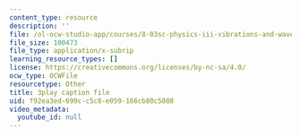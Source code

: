 ```yaml
---
content_type: resource
description: ''
file: /ol-ocw-studio-app/courses/8-03sc-physics-iii-vibrations-and-waves-fall-2016/f92ea3ed699cc5c8e059166cb80c5088_I0YACDaY-ww.srt
file_size: 100473
file_type: application/x-subrip
learning_resource_types: []
license: https://creativecommons.org/licenses/by-nc-sa/4.0/
ocw_type: OCWFile
resourcetype: Other
title: 3play caption file
uid: f92ea3ed-699c-c5c8-e059-166cb80c5088
video_metadata:
  youtube_id: null
---
```

